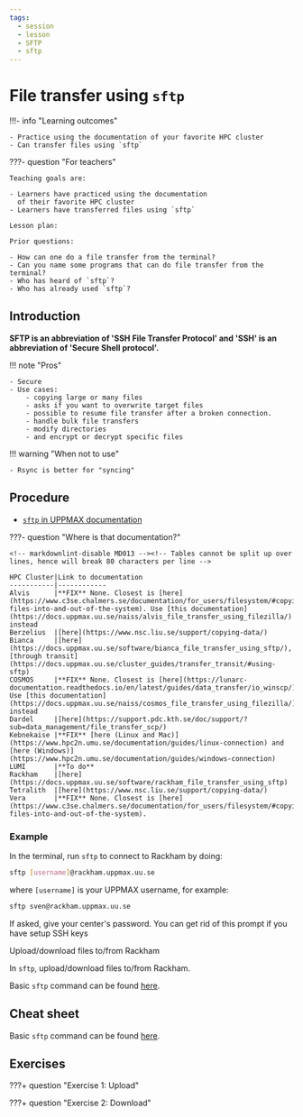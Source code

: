 ```yaml
---
tags:
  - session
  - lesson
  - SFTP
  - sftp
---
```


# File transfer using `sftp`

!!!- info "Learning outcomes"

    - Practice using the documentation of your favorite HPC cluster
    - Can transfer files using `sftp`

???- question "For teachers"

    Teaching goals are:

    - Learners have practiced using the documentation
      of their favorite HPC cluster
    - Learners have transferred files using `sftp`

    Lesson plan:

    Prior questions:

    - How can one do a file transfer from the terminal?
    - Can you name some programs that can do file transfer from the terminal?
    - Who has heard of `sftp`?
    - Who has already used `sftp`?

## Introduction

**SFTP is an abbreviation of 'SSH File Transfer Protocol' and
 'SSH' is an abbreviation of 'Secure Shell protocol'.**

!!! note "Pros"

    - Secure
    - Use cases:
        - copying large or many files
        - asks if you want to overwrite target files
        - possible to resume file transfer after a broken connection.
        - handle bulk file transfers
        - modify directories
        - and encrypt or decrypt specific files
        
!!! warning "When not to use"

    - Rsync is better for "syncing"
    
## Procedure

- [`sftp` in UPPMAX documentation](https://docs.uppmax.uu.se/software/rackham_file_transfer_using_sftp)

???- question "Where is that documentation?"

    <!-- markdownlint-disable MD013 --><!-- Tables cannot be split up over lines, hence will break 80 characters per line -->

    HPC Cluster|Link to documentation
    -----------|------------
    Alvis      |**FIX** None. Closest is [here](https://www.c3se.chalmers.se/documentation/for_users/filesystem/#copying-files-into-and-out-of-the-system). Use [this documentation](https://docs.uppmax.uu.se/naiss/alvis_file_transfer_using_filezilla/) instead
    Berzelius  |[here](https://www.nsc.liu.se/support/copying-data/)
    Bianca     |[here](https://docs.uppmax.uu.se/software/bianca_file_transfer_using_sftp/), [through transit](https://docs.uppmax.uu.se/cluster_guides/transfer_transit/#using-sftp)
    COSMOS     |**FIX** None. Closest is [here](https://lunarc-documentation.readthedocs.io/en/latest/guides/data_transfer/io_winscp/). Use [this documentation](https://docs.uppmax.uu.se/naiss/cosmos_file_transfer_using_filezilla/) instead
    Dardel     |[here](https://support.pdc.kth.se/doc/support/?sub=data_management/file_transfer_scp/)
    Kebnekaise |**FIX** [here (Linux and Mac)](https://www.hpc2n.umu.se/documentation/guides/linux-connection) and [here (Windows)](https://www.hpc2n.umu.se/documentation/guides/windows-connection)
    LUMI       |**To do**
    Rackham    |[here](https://docs.uppmax.uu.se/software/rackham_file_transfer_using_sftp)
    Tetralith  |[here](https://www.nsc.liu.se/support/copying-data/)
    Vera       |**FIX** None. Closest is [here](https://www.c3se.chalmers.se/documentation/for_users/filesystem/#copying-files-into-and-out-of-the-system).

### Example
    
In the terminal, run `sftp` to connect to Rackham by doing:

```bash
sftp [username]@rackham.uppmax.uu.se
```

where `[username]` is your UPPMAX username, for example:

```bash
sftp sven@rackham.uppmax.uu.se
```

If asked, give your center's password.
You can get rid of this prompt if you have setup SSH keys

Upload/download files to/from Rackham

In `sftp`, upload/download files to/from Rackham.

Basic `sftp` command can be found [here](https://github.com/UPPMAX/UPPMAX-documentation/blob/main/docs/software/sftp.md).

## Cheat sheet

Basic `sftp` command can be found [here](https://github.com/UPPMAX/UPPMAX-documentation/blob/main/docs/software/sftp.md).

## Exercises

???+ question "Exercise 1: Upload"

???+ question "Exercise 2: Download"
